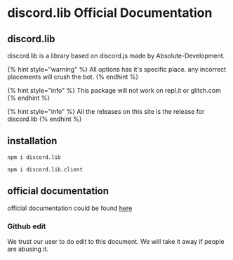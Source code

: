 # discord.lib Official Documentation

## discord.lib

discord.lib is a library based on discord.js made by Absolute-Development.

{% hint style="warning" %}
All options has it's specific place. any incorrect placements will crush the bot.
{% endhint %}

{% hint style="info" %}
This package will not work on repl.it or glitch.com
{% endhint %}

{% hint style="info" %}
All the releases on this site is the release for discord.lib
{% endhint %}

## installation

`npm i discord.lib`

`npm i discord.lib.client`

## official documentation

official documentation could be found [here](https://absolute-develop.gitbook.io/discord-lib)

### Github edit

We trust our user to do edit to this document. We will take it away if people are abusing it.

